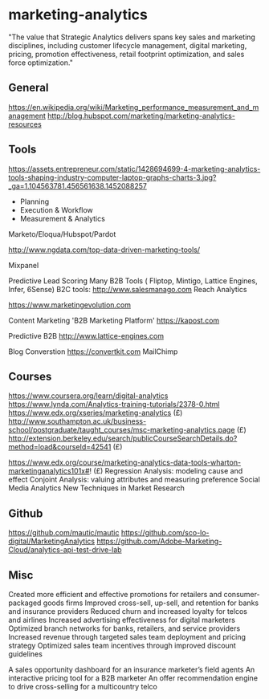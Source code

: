 # marketing-analytics

"The value that Strategic Analytics delivers spans key sales and marketing disciplines, including customer lifecycle management, digital marketing, pricing, promotion effectiveness, retail footprint optimization, and sales force optimization."

## General

https://en.wikipedia.org/wiki/Marketing_performance_measurement_and_management
http://blog.hubspot.com/marketing/marketing-analytics-resources

## Tools

https://assets.entrepreneur.com/static/1428694699-4-marketing-analytics-tools-shaping-industry-computer-laptop-graphs-charts-3.jpg?_ga=1.104563781.456561638.1452088257
  - Planning
  - Execution & Workflow
  - Measurement & Analytics 
  
Marketo/Eloqua/Hubspot/Pardot
  
http://www.ngdata.com/top-data-driven-marketing-tools/

Mixpanel

Predictive Lead Scoring
  Many B2B Tools ( Fliptop, Mintigo, Lattice Engines, Infer, 6Sense)
  B2C tools: 
    http://www.salesmanago.com
    Reach Analytics
  

https://www.marketingevolution.com

Content Marketing
'B2B Marketing Platform' https://kapost.com

Predictive B2B http://www.lattice-engines.com

Blog Converstion
  https://convertkit.com
  MailChimp


## Courses

https://www.coursera.org/learn/digital-analytics
https://www.lynda.com/Analytics-training-tutorials/2378-0.html
https://www.edx.org/xseries/marketing-analytics (£)
http://www.southampton.ac.uk/business-school/postgraduate/taught_courses/msc-marketing-analytics.page (£)
http://extension.berkeley.edu/search/publicCourseSearchDetails.do?method=load&courseId=42541 (£)

https://www.edx.org/course/marketing-analytics-data-tools-wharton-marketinganalytics101x#! (£)
  Regression Analysis: modeling cause and effect
  Conjoint Analysis: valuing attributes and measuring preference
  Social Media Analytics
  New Techniques in Market Research

## Github

https://github.com/mautic/mautic
https://github.com/sco-lo-digital/MarketingAnalytics
https://github.com/Adobe-Marketing-Cloud/analytics-api-test-drive-lab

## Misc

Created more efficient and effective promotions for retailers and consumer-packaged goods firms
Improved cross-sell, up-sell, and retention for banks and insurance providers
Reduced churn and increased loyalty for telcos and airlines
Increased advertising effectiveness for digital marketers
Optimized branch networks for banks, retailers, and service providers
Increased revenue through targeted sales team deployment and pricing strategy
Optimized sales team incentives through improved discount guidelines

A sales opportunity dashboard for an insurance marketer’s field agents
An interactive pricing tool for a B2B marketer
An offer recommendation engine to drive cross-selling for a multicountry telco

